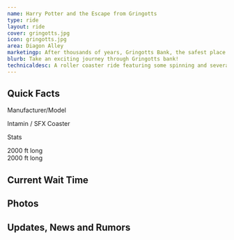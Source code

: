 ```yaml
---
name: Harry Potter and the Escape from Gringotts
type: ride
layout: ride
cover: gringotts.jpg
icon: gringotts.jpg
area: Diagon Alley
marketingp: After thousands of years, Gringotts Bank, the safest place in the world, is finally opening its doors to Muggles. The friendly Gringotts goblins would be glad to give tours to Muggle guests. Who knows, you may even be able to spot such wizarding celebrities as Harry Potter or Hermione Granger!
blurb: Take an exciting journey through Gringotts bank!
technicaldesc: A roller coaster ride featuring some spinning and several high speed drops and turns.
---
```

<div class="container">
    <div class="row">
        <div class="col-md-8">
            <h2>Quick Facts</h2>
            <p class="lead">Manufacturer/Model</p>
            <p>Intamin / SFX Coaster</p>
            <p class="lead">Stats</p>
            <p>
            <div>2000 ft long</div>
            <div>2000 ft long</div>
            </p>
        </div>
        <div class="col-md-4">
            <h2>Current Wait Time</h2>
        </div>
    </div>
    <div class="row">
        <div class="col-md-12">
            <h2>Photos</h2>
        </div>
    </div>
    <div class="row">
        <div class="col-md-12">
            <h2>Updates, News and Rumors</h2>
        </div>
    </div>
</div>
